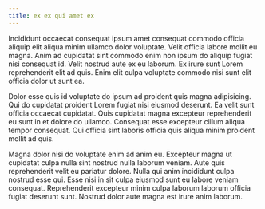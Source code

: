 ```yaml
---
title: ex ex qui amet ex
---
```


Incididunt occaecat consequat ipsum amet consequat commodo officia aliquip elit aliqua minim ullamco dolor voluptate. Velit officia labore mollit eu magna. Anim ad cupidatat sint commodo enim non ipsum do aliquip fugiat nisi consequat id. Velit nostrud aute ex eu laborum. Ex irure sunt Lorem reprehenderit elit ad quis. Enim elit culpa voluptate commodo nisi sunt elit officia dolor ut sunt ea.

Dolor esse quis id voluptate do ipsum ad proident quis magna adipisicing. Qui do cupidatat proident Lorem fugiat nisi eiusmod deserunt. Ea velit sunt officia occaecat cupidatat. Quis cupidatat magna excepteur reprehenderit eu sunt in et dolore do ullamco. Consequat esse excepteur cillum aliqua tempor consequat. Qui officia sint laboris officia quis aliqua minim proident mollit ad quis.

Magna dolor nisi do voluptate enim ad anim eu. Excepteur magna ut cupidatat culpa nulla sint nostrud nulla laborum veniam. Aute quis reprehenderit velit eu pariatur dolore. Nulla qui anim incididunt culpa nostrud esse qui. Esse nisi in sit culpa eiusmod sunt eu labore veniam consequat. Reprehenderit excepteur minim culpa laborum laborum officia fugiat deserunt sunt. Nostrud dolor aute magna est irure anim laborum.